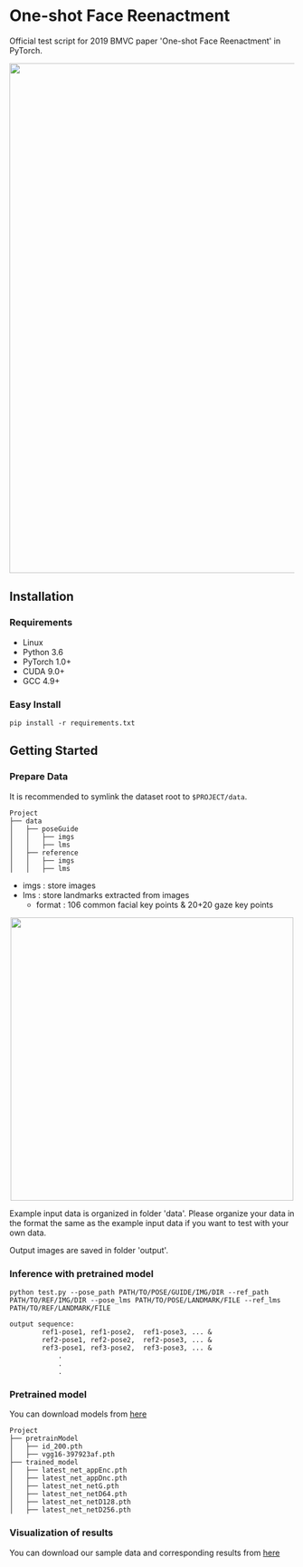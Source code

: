 # One-shot Face Reenactment
Official test script for 2019 BMVC paper 'One-shot Face Reenactment' in PyTorch.

<img src="https://github.com/bj80heyue/Learning_One_Shot_Face_Reenactment/blob/master/pics/main.png" width = 900 align=middle>

## Installation

### Requirements
- Linux
- Python 3.6
- PyTorch 1.0+
- CUDA 9.0+
- GCC 4.9+

### Easy Install
```shell
pip install -r requirements.txt
```

## Getting Started

### Prepare Data
It is recommended to symlink the dataset root to `$PROJECT/data`.
```shell
Project
├── data
│   ├── poseGuide
│   │   ├── imgs
│   │   ├── lms
│   ├── reference
│   │   ├── imgs
│   │   ├── lms
```
- imgs : store images
- lms : store landmarks extracted from images
	- format : 106 common facial key points & 20+20 gaze key points
	
<div align="center"><img src="https://github.com/bj80heyue/Learning_One_Shot_Face_Reenactment/blob/master/pics/lms.png" width = 500></div>

Example input data is organized in folder 'data'. Please organize your data in the format the same as the example input data if you want to test with your own data. 

Output images are saved in folder 'output'.

### Inference with pretrained model
```
python test.py --pose_path PATH/TO/POSE/GUIDE/IMG/DIR --ref_path PATH/TO/REF/IMG/DIR --pose_lms PATH/TO/POSE/LANDMARK/FILE --ref_lms PATH/TO/REF/LANDMARK/FILE
```

```
output sequence: 
		ref1-pose1, ref1-pose2,  ref1-pose3, ... &
		ref2-pose1, ref2-pose2,  ref2-pose3, ... &
		ref3-pose1, ref3-pose2,  ref3-pose3, ... &
		    .				
		    .				
		    .					
```

### Pretrained model
You can download models from [here](https://drive.google.com/open?id=1Wnc2TGwFQM4PdCdeSn-trI75UeGbuY_E) 
```shell
Project
├── pretrainModel
│   ├── id_200.pth
│   ├── vgg16-397923af.pth
├── trained_model
│   ├── latest_net_appEnc.pth
│   ├── latest_net_appDnc.pth
│   ├── latest_net_netG.pth
│   ├── latest_net_netD64.pth
│   ├── latest_net_netD128.pth
│   ├── latest_net_netD256.pth
```

### Visualization of results
You can download our sample data and corresponding results from [here](https://drive.google.com/open?id=1Ia8YJrtYTvNRwBfcKK7iBSAf5vb8gkqw)





 
